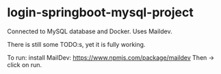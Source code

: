 # login-springboot-mysql-project

Connected to MySQL database and Docker.
Uses Maildev. 

There is still some TODO:s, yet it is fully working. 

To run:
install MailDev: https://www.npmjs.com/package/maildev
Then -> click on run.  
